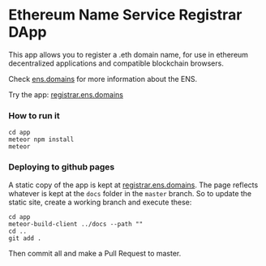 # Ethereum Name Service Registrar DApp

This app allows you to register a .eth domain name, for use in ethereum decentralized applications and compatible blockchain browsers.

Check [ens.domains](https://ens.domains/) for more information about the ENS.

Try the app: [registrar.ens.domains](https://registrar.ens.domains/)

### How to run it

    cd app
    meteor npm install
    meteor


### Deploying to github pages

A static copy of the app is kept at [registrar.ens.domains](https://registrar.ens.domains/). The page reflects whatever is kept at the `docs` folder in the `master` branch. So to update the static site, create a working branch and execute these:

```
cd app
meteor-build-client ../docs --path ""
cd ..
git add .
```

Then commit all and make a Pull Request to master.
